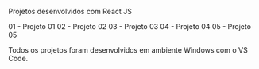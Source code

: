 Projetos desenvolvidos com React JS

01 - Projeto 01
02 - Projeto 02
03 - Projeto 03
04 - Projeto 04
05 - Projeto 05

Todos os projetos foram desenvolvidos em ambiente Windows com o VS Code.
